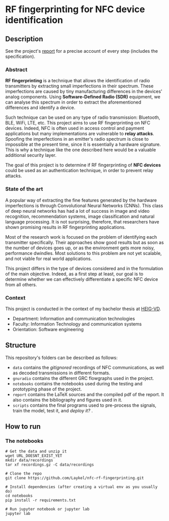 # RF fingerprinting for NFC device identification

## Description

See the project's [report](report/bt-report.pdf) for a precise account of every step (includes the specification).

### Abstract

**RF fingerprinting** is a technique that allows the identification of radio transmitters by extracting small imperfections in their spectrum. These imperfections are caused by tiny manufacturing differences in the devices' analog components. Using **Software-Defined Radio (SDR)** equipment, we can analyse this spectrum in order to extract the aforementioned differences and identify a device.

Such technique can be used on any type of radio transmission: Bluetooth, BLE, WiFi, LTE, etc. This project aims to use RF fingerprinting on NFC devices. Indeed, NFC is often used in access control and payment applications but many implementations are vulnerable to **relay attacks**. Spoofing the imperfections in an emitter's radio spectrum is close to impossible at the present time, since it is essentially a hardware signature. This is why a technique like the one described here would be a valuable additional security layer.

The goal of this project is to determine if RF fingerprinting of **NFC devices** could be used as an authentication technique, in order to prevent relay attacks.

### State of the art

A popular way of extracting the fine features generated by the hardware imperfections is through Convolutional Neural Networks (CNNs). This class of deep neural networks has had a lot of success in image and video recognition, recommendation systems, image classification and natural language processing. It is not surprising, therefore, that researchers have shown promising results in RF fingerprinting applications.

Most of the research work is focused on the problem of identifying each transmitter specifically. Their approaches show good results but as soon as the number of devices goes up, or as the environment gets more noisy, performance dwindles. Most solutions to this problem are not yet scalable, and not viable for real world applications.

This project differs in the type of devices considered and in the formulation of the main objective. Indeed, as a first step at least, our goal is to determine whether we can effectively differentiate a specific NFC device from all others.

### Context

This project is conducted in the context of my bachelor thesis at [HEIG-VD](https://heig-vd.ch/en).

- Department: Information and communication technologies
- Faculty: Information Technology and communication systems
- Orientation: Software engineering

## Structure

This repository's folders can be described as follows:

- `data` contains the _gitignored_ recordings of NFC communications, as well as decoded transmissions in different formats.
- `gnuradio` contains the different GRC flowgraphs used in the project.
- `notebooks` contains the notebooks used during the testing and prototyping phase of the project.
- `report` contains the LaTeX sources and the compiled pdf of the report. It also contains the bibliography and figures used in it.
- `scripts` contains the final programs used to pre-process the signals, train the model, test it, and _deploy it?_ .

## How to run

### The notebooks

```
# Get the data and unzip it
wget URL_DOESNT_EXIST_YET
mkdir data/recordings
tar xf recordings.gz -C data/recordings

# Clone the repo
git clone https://github.com/Laykel/nfc-rf-fingerprinting.git

# Install dependencies (after creating a virtual env as you usually do)
cd notebooks
pip install -r requirements.txt

# Run jupyter notebook or jupyter lab
jupyter lab
```
